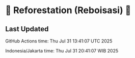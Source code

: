 
# 🌳 Reforestation (Reboisasi) 🌲

## Last Updated

GitHub Actions time: Thu Jul 31 13:41:07 UTC 2025

Indonesia/Jakarta time: Thu Jul 31 20:41:07 WIB 2025

